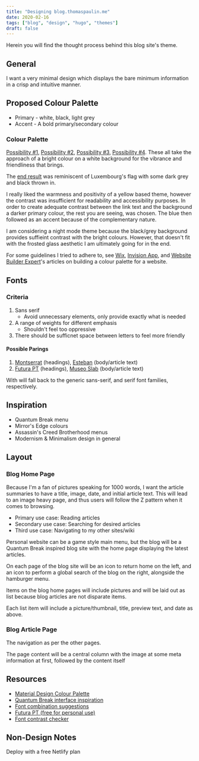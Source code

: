 ```yaml
---
title: "Designing blog.thomaspaulin.me"
date: 2020-02-16
tags: ["blog", "design", "hugo", "themes"]
draft: false
---
```


Herein you will find the thought process behind this blog site's theme.

## General
I want a very minimal design which displays the bare minimum information in a crisp and intuitive manner.

## Proposed Colour Palette
- Primary - white, black, light grey
- Accent - A bold primary/secondary colour

### Colour Palette
[Possibility #1](https://coolors.co/1c1c1c-7c7a7a-fcf7f8-ffffff-ff5d73), [Possibility #2](https://coolors.co/cfdbd5-e8eddf-f5cb5c-242423-333533), [Possibility #3](https://coolors.co/b3efb2-edf1f2-f5cb5c-242423-333533), [Possibility #4](https://colorhunt.co/palette/166073).
These all take the approach of a bright colour on a white background for the vibrance and friendliness that brings.

The [end result](https://coolors.co/7c7a7a-1c1c1c-ffffff-b91400-01baef) was reminiscent of Luxembourg's flag with some dark grey and black thrown in.

I really liked the warmness and positivity of a yellow based theme, however the contrast was insufficient for readability and accessibility purposes. In order to create adequate contrast between the link text and the background a darker primary colour, the rest you are seeing, was chosen. The blue then followed as an accent because of the complementary nature. 

I am considering a night mode theme because the black/grey background provides suffieint contrast with the bright colours. However, that doesn't fit with the frosted glass aesthetic I am ultimately going for in the end.

For some guidelines I tried to adhere to, see [Wix](https://www.wix.com/blog/2017/10/how-to-choose-the-perfect-color-palette-for-your-business), [Invision App](https://www.invisionapp.com/inside-design/quick-guide-color-palette/), and [Website Builder Expert](https://www.websitebuilderexpert.com/designing-websites/how-to-choose-color-for-your-website/)'s articles on building a colour palette for a website.

## Fonts
### Criteria
1. Sans serif
    - Avoid unnecessary elements, only provide exactly what is needed
2. A range of weights for different emphasis
    - Shouldn't feel too oppressive
3. There should be sufficnet space between letters to feel more friendly

#### Possible Parings
1. [Montserrat](https://fonts.google.com/specimen/Montserrat) (headings), [Esteban](https://www.dafontfree.io/esteban-font/) (body/article text)
2. [Futura PT](https://www.fonts.com/font/paratype/futura-pt?QueryFontType=Web&src=GoogleWebFonts) (headings), [Museo Slab](https://www.dafontfree.io/museo-slab-font-free/) (body/article text)

With will fall back to the generic sans-serif, and serif font families, respectively.

## Inspiration
- Quantum Break menu
- Mirror's Edge colours
- Assassin's Creed Brotherhood menus
- Modernism & Minimalism design in general

## Layout
### Blog Home Page
Because I'm a fan of pictures speaking for 1000 words, I want the article summaries to have a title, image, date, and initial article text. This will lead to an image heavy page, and thus users will follow the Z pattern when it comes to browsing.

- Primary use case: Reading articles
- Secondary use case: Searching for desired articles
- Third use case: Navigating to my other sites/wiki

Personal website can be a game style main menu, but the blog will be a Quantum Break inspired blog site with the home page displaying the latest articles.

On each page of the blog site will be an icon to return home on the left, and an icon to perform a global search of the blog on the right, alongside the hamburger menu.

Items on the blog home pages will include pictures and will be laid out as list because blog articles are not disparate items.

Each list item will include a picture/thumbnail, title, preview text, and date as above.

### Blog Article Page
The navigation as per the other pages.

The page content will be a central column with the image at some meta information at first, followed by the content itself

## Resources
- [Material Design Colour Palette](https://material.io/resources/color/#!/)
- [Quantum Break interface inspiration](https://qbinterface.com/)
- [Font combination suggestions](https://www.canva.com/font-combinations/)
- [Futura PT (free for personal use)](https://www.dafontfree.io/futura-pt-font/)
- [Font contrast checker](https://webaim.org/resources/contrastchecker/)

## Non-Design Notes
Deploy with a free Netlify plan
